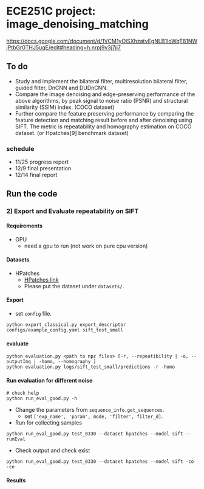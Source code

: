 # ECE251C project: image_denoising_matching
https://docs.google.com/document/d/1VCM1yOlSXhzatvEgNLB1IoWqT81NWjPtbGr0THJ5uqE/edit#heading=h.nrpj9v3j7ji7

## To do
- Study and implement the bilateral filter, multiresolution bilateral filter, guided filter, DnCNN and DUDnCNN.
- Compare the image denoising and edge-preserving performance of the above algorithms, by peak signal to noise ratio (PSNR) and structural similarity (SSIM) index. (COCO dataset)
- Further compare the feature preserving performance by comparing the feature detection and matching result before and after denoising using SIFT. The metric is repeatability and homography estimation on COCO dataset. (or Hpatches[9] benchmark dataset)


### schedule
- 11/25 progress report
- 12/9 final presentation
- 12/14 final report

## Run the code


### 2) Export and Evaluate repeatability on SIFT
#### Requirements
- GPU
  - need a gpu to run (not work on pure cpu version)

#### Datasets
- HPatches
    - [HPatches link](http://icvl.ee.ic.ac.uk/vbalnt/hpatches/hpatches-sequences-release.tar.gz)
    - Please put the dataset under `datasets/`.

#### Export
- set `config` file.
```
python export_classical.py export_descriptor configs/example_config.yaml sift_test_small
```
#### evaluate
```
python evaluation.py <path to npz files> [-r, --repeatibility | -o, --outputImg | -homo, --homography ]
python evaluation.py logs/sift_test_small/predictions -r -homo
```
<!-- - specify the pretrained model -->

#### Run evaluation for different noise
```
# check help 
python run_eval_good.py -h
```
- Change the parameters from `sequence_info.get_sequences`.
  - set `['exp_name', 'param', mode, 'filter', filter_d]`.
- Run for collecting samples
```
python run_eval_good.py test_0330 --dataset hpatches --model sift --runEval
```
- Check output and check exist
```
python run_eval_good.py test_0330 --dataset hpatches --model sift -co -ce
```



#### Results



